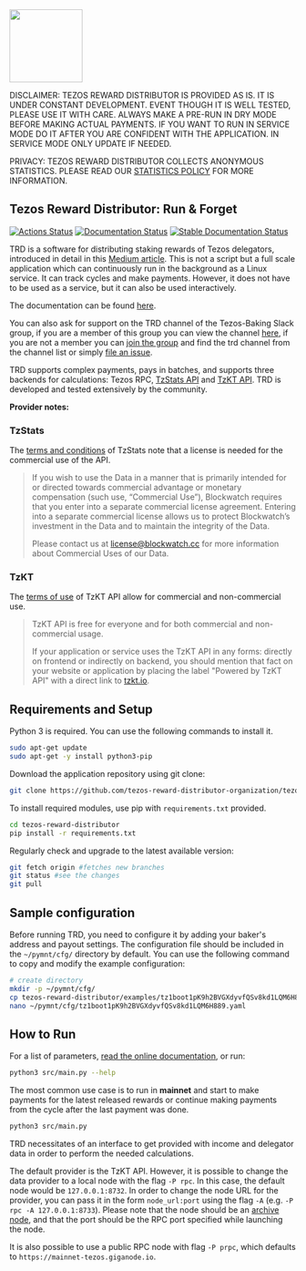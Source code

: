 <img src="https://raw.githubusercontent.com/habanoz/trd-art/master/logo-narrow/trd_512__1.png" width="128" /> 

DISCLAIMER: TEZOS REWARD DISTRIBUTOR IS PROVIDED AS IS. IT IS UNDER CONSTANT DEVELOPMENT. EVENT THOUGH IT IS WELL TESTED, PLEASE USE IT WITH CARE. ALWAYS MAKE A PRE-RUN IN DRY MODE BEFORE MAKING ACTUAL PAYMENTS. IF YOU WANT TO RUN IN SERVICE MODE DO IT AFTER YOU ARE CONFIDENT WITH THE APPLICATION. IN SERVICE MODE ONLY UPDATE IF NEEDED.

PRIVACY: TEZOS REWARD DISTRIBUTOR COLLECTS ANONYMOUS STATISTICS. PLEASE READ OUR [STATISTICS POLICY](https://tezos-reward-distributor-organization.github.io/tezos-reward-distributor/statistics.html) FOR MORE INFORMATION.

## Tezos Reward Distributor: Run & Forget

[![Actions Status](https://github.com/tezos-reward-distributor-organization/tezos-reward-distributor/workflows/CI/badge.svg)](https://github.com/tezos-reward-distributor-organization/tezos-reward-distributor/actions)
[![Documentation Status](https://github.com/tezos-reward-distributor-organization/tezos-reward-distributor/workflows/Docs/badge.svg)](https://github.com/tezos-reward-distributor-organization/tezos-reward-distributor/actions)
[![Stable Documentation Status](https://img.shields.io/badge/docs-stable-blue.svg)](https://tezos-reward-distributor-organization.github.io/tezos-reward-distributor/)

TRD is a software for distributing staking rewards of Tezos delegators, introduced in detail in this [Medium article](https://medium.com/@huseyinabanox/tezos-reward-distributor-e6588c4d27e7). This is not a script but a full scale application which can continuously run in the background as a Linux service. It can track cycles and make payments. However, it does not have to be used as a service, but it can also be used interactively.

The documentation can be found [here](https://tezos-reward-distributor-organization.github.io/tezos-reward-distributor/). 

You can also ask for support on the TRD channel of the Tezos-Baking Slack group, if you are a member of this group you can view the channel [here](https://tezos-baking.slack.com/messages/CQ35AM8KE), if you are not a member you can [join the group](https://join.slack.com/t/tezos-baking/shared_invite/zt-yqxeszcy-rpvYmBtXr5oewh6M0DFkyQ) and find the trd channel from the channel list or simply [file an issue](https://github.com/tezos-reward-distributor-organization/tezos-reward-distributor/issues).

TRD supports complex payments, pays in batches, and supports three backends for calculations: Tezos RPC, [TzStats API](https://tzstats.com/docs/api) and [TzKT API](https://api.tzkt.io/). TRD is developed and tested extensively by the community.

**Provider notes:**

### TzStats

The [terms and conditions](https://tzstats.com/terms) of TzStats note that a license is needed for the commercial use of the API.

> If you wish to use the Data in a manner that is primarily intended for or directed towards commercial advantage or monetary compensation (such use, “Commercial Use”), Blockwatch requires that you enter into a separate commercial license agreement. Entering into a separate commercial license allows us to protect Blockwatch’s investment in the Data and to maintain the integrity of the Data.
>
> Please contact us at license@blockwatch.cc for more information about Commercial Uses of our Data.

### TzKT

The [terms of use](https://api.tzkt.io/#section/Terms-of-Use) of TzKT API allow for commercial and non-commercial use.

> TzKT API is free for everyone and for both commercial and non-commercial usage.
>
> If your application or service uses the TzKT API in any forms: directly on frontend or indirectly on backend, you should mention that fact on your website or
> application by placing the label "Powered by TzKT API" with a direct link to [tzkt.io](https://tzkt.io).

## Requirements and Setup

Python 3 is required. You can use the following commands to install it.

```bash
sudo apt-get update
sudo apt-get -y install python3-pip
```

Download the application repository using git clone:

```bash
git clone https://github.com/tezos-reward-distributor-organization/tezos-reward-distributor
```

To install required modules, use pip with `requirements.txt` provided.

```bash
cd tezos-reward-distributor
pip install -r requirements.txt
```

Regularly check and upgrade to the latest available version:

```bash
git fetch origin #fetches new branches
git status #see the changes
git pull
```

## Sample configuration

Before running TRD, you need to configure it by adding your baker's address and payout settings.
The configuration file should be included in the `~/pymnt/cfg/` directory by default. You can use the following command to copy and modify the example configuration:

```bash
# create directory
mkdir -p ~/pymnt/cfg/
cp tezos-reward-distributor/examples/tz1boot1pK9h2BVGXdyvfQSv8kd1LQM6H889.yaml ~/pymnt/cfg/
nano ~/pymnt/cfg/tz1boot1pK9h2BVGXdyvfQSv8kd1LQM6H889.yaml
```

## How to Run

For a list of parameters, [read the online documentation](https://tezos-reward-distributor-organization.github.io/tezos-reward-distributor/run.html), or run:

```bash
python3 src/main.py --help
```

The most common use case is to run in **mainnet** and start to make payments for the latest released rewards or continue making payments from the cycle after the last payment was done.

```bash
python3 src/main.py
```

TRD necessitates of an interface to get provided with income and delegator data in order to perform the needed calculations.

The default provider is the TzKT API. However, it is possible to change the data provider to a local node with the flag `-P rpc`.
In this case, the default node would be `127.0.0.1:8732`. In order to change the node URL for the provider, you can pass it in the form `node_url:port` using the flag `-A` (e.g. `-P rpc -A 127.0.0.1:8733`). Please note that the node should be an [archive node](https://tezos.gitlab.io/user/history_modes.html#setting-up-a-node-in-archive-mode), and that the port should be the RPC port specified while launching the node.

It is also possible to use a public RPC node with flag `-P prpc`, which defaults to `https://mainnet-tezos.giganode.io`.
